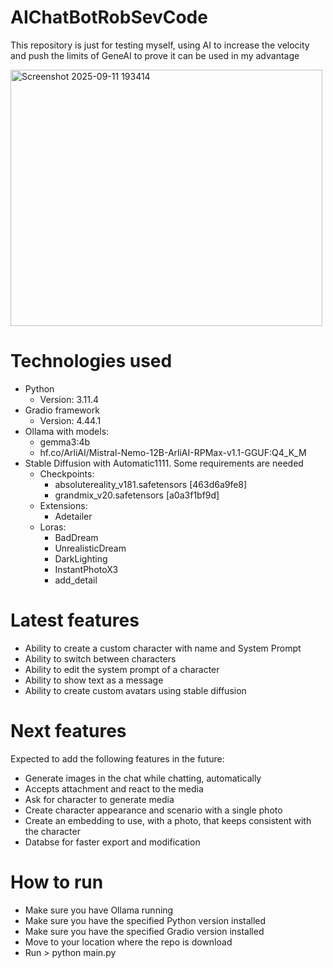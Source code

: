 # AIChatBotRobSevCode
This repository is just for testing myself, using AI to increase the velocity and push the limits of GeneAI to prove it can be used in my advantage

<img width="499" height="410" alt="Screenshot 2025-09-11 193414" src="https://github.com/user-attachments/assets/0035a406-90c0-4f6e-be86-2b44a6481b14" />


# Technologies used
* Python
  * Version: 3.11.4
* Gradio framework
  * Version: 4.44.1
* Ollama with models:
  * gemma3:4b
  * hf.co/ArliAI/Mistral-Nemo-12B-ArliAI-RPMax-v1.1-GGUF:Q4_K_M
* Stable Diffusion with Automatic1111. Some requirements are needed
  * Checkpoints:
    * absolutereality_v181.safetensors [463d6a9fe8]
    * grandmix_v20.safetensors [a0a3f1bf9d]
  * Extensions:
    * Adetailer
  * Loras:
    * BadDream
    * UnrealisticDream
    * DarkLighting
    * InstantPhotoX3
    * add_detail

# Latest features
* Ability to create a custom character with name and System Prompt
* Ability to switch between characters
* Ability to edit the system prompt of a character
* Ability to show text as a message
* Ability to create custom avatars using stable diffusion

# Next features
Expected to add the following features in the future:
* Generate images in the chat while chatting, automatically
* Accepts attachment and react to the media
* Ask for character to generate media
* Create character appearance and scenario with a single photo
* Create an embedding to use, with a photo, that keeps consistent with the character
* Databse for faster export and modification

# How to run
* Make sure you have Ollama running
* Make sure you have the specified Python version installed
* Make sure you have the specified Gradio version installed
* Move to your location where the repo is download
* Run > python main.py
